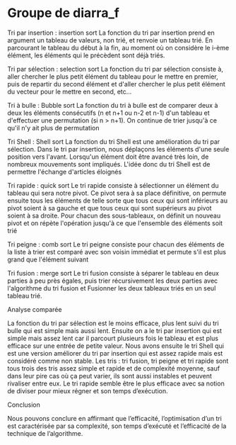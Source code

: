 ﻿# Groupe de diarra_f

Tri par insertion : insertion sort
La fonction du tri par insertion prend en argument un tableau de valeurs, non trié, et renvoie un tableau trié. En parcourant le tableau du début à la fin, au moment où on considère le i-ème élément, les éléments qui le précèdent sont déjà triés.

Tri par sélection : selection sort
La fonction du tri par sélection consiste à, aller chercher le plus petit élément du tableau pour le mettre en premier, puis de repartir du second élément et d'aller chercher le plus petit élément du vecteur pour le mettre en second, etc...


Tri à bulle : Bubble sort
La fonction du tri à bulle est de comparer deux à deux les éléments consécutifs (n et n+1 ou n-2 et n-1) d'un tableau et d'effectuer une permutation (si n > n+1). On continue de trier jusqu'à ce qu'il n'y ait plus de permutation


Tri Shell : Shell sort
La fonction du tri Shell est une amélioration du tri par sélection. Dans le tri par insertion, nous déplaçons les éléments d'une seule position vers l'avant. Lorsqu'un élément doit être avancé très loin, de nombreux mouvements sont impliqués. L'idée donc du tri Shell est de permettre l'échange d'articles éloignés

Tri rapide : quick sort
Le tri rapide consiste à sélectionner un élément du tableau qui sera notre pivot. Ce pivot sera à sa place définitive, on permute ensuite tous les éléments de telle sorte que tous ceux qui sont inférieurs au pivot soient à sa gauche et que tous ceux qui sont supérieurs au pivot soient à sa droite. Pour chacun des sous-tableaux, on définit un nouveau pivot et on répète l'opération jusqu'à ce que l'ensemble des éléments soit trié
 
Tri peigne : comb sort
 Le tri peigne consiste pour chacun des éléments de la liste à trier est comparé avec son voisin immédiat et permute s'il est plus grand que l'élément suivant

Tri fusion : merge sort
Le tri fusion consiste à séparer le tableau en deux parties à peu près égales, puis trier récursivement les deux parties avec l'algorithme du tri fusion et Fusionner les deux tableaux triés en un seul tableau trié.


Analyse comparée

La fonction du tri par sélection est le moins efficace, plus lent suivi du tri bulle qui est simple mais aussi lent. Ensuite on a le tri par insertion qui est simple mais assez lent car il parcourt plusieurs fois le tableau et est plus efficace sur une entrée de petite valeur. Nous avons ensuite le tri Shell qui est une version améliorer du tri par insertion qui est assez rapide mais est considéré comme non stable. Les tris : tri fusion, tri peigne et tri rapide sont tous trois des tris assez simple et rapide et de complexité moyenne, sauf dans leur pire cas où ça peut varier, ils sont aussi instables et peuvent rivaliser entre eux. Le tri rapide semble être le plus efficace avec sa notion de diviser pour mieux régner et son temps d’exécution.


Conclusion

Nous pouvons conclure en affirmant que l’efficacité, l’optimisation d’un tri est caractérisée par sa complexité, son temps d’exécuté et l’efficacité de la technique de l’algorithme.


